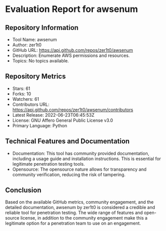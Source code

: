 # Evaluation Report for awsenum

## Repository Information

* Tool Name: awsenum
* Author: zer1t0
* GitHub URL: https://api.github.com/repos/zer1t0/awsenum
* Description: Enumerate AWS permissions and resources.
* Topics: No topics available.

## Repository Metrics

* Stars: 61
* Forks: 10
* Watchers: 61
* Contributors URL: https://api.github.com/repos/zer1t0/awsenum/contributors 
* Latest Release: 2022-06-23T06:45:53Z
* License: GNU Affero General Public License v3.0
* Primary Language: Python

## Technical Features and Documentation

* Documentation: This tool has community provided documentation, including a usage guide and installation instructions. This is essential for legitimate penetration testing tools.
* Opensource: The opensource nature allows for transparency and community verification, reducing the risk of tampering.

## Conclusion

Based on the available GitHub metrics, community engagement, and the detailed documentation, awsenum by zer1t0 is considered a credible and reliable tool for penetration testing. The wide range of features and open-source license, in addition to the community engagement make this a legitimate option for a penetration team to use on an engagement.